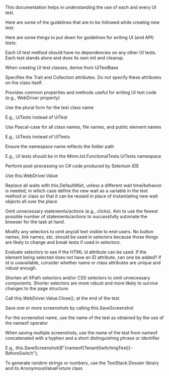 This documentation helps in understanding the use of each and every UI test. 

Here are some of the guidelines that are to be followed while creating new test:

Here are some things to put down for guidelines for writing UI (and API) tests: 

 Each UI test method should have no dependencies on any other UI tests. Each test stands alone and does its own init and cleanup. 

When creating UI test classes, derive from UiTestBase 

Specifies the Trait and Collection attributes. Do not specify these attributes on the class itself.  

Provides common properties and methods useful for writing UI test code (e.g., WebDriver property) 

Use the plural form for the test class name 

E.g., UiTests instead of UiTest 

Use Pascal-case for all class names, file names, and public element names 

E.g., UiTests instead of UITests 

Ensure the namespace name reflects the folder path 

E.g., UI tests should be in the Mmm.Iot.FunctionalTests.UiTests namespace 

Perform post-processing on C# code produced by Selenium IDE 

Use this.WebDriver.Value 

Replace all waits with this.DefaultWait, unless a different wait time/behavior is needed, in which case define the new wait as a variable in the test method or class so that it can be reused in place of instantiating new wait objects all over the place 

Omit unnecessary statements/actions (e.g., clicks). Aim to use the fewest possible number of statements/actions to successfully automate the browser for the task at hand. 

Modify any selectors to omit any/all text visible to end-users. No button names, link names, etc. should be used in selectors because those things are likely to change and break tests if used in selectors. 

Evaluate selectors to see if the HTML id attribute can be used. If the element being selected does not have an ID attribute, can one be added? If id is unavailable, consider whether name or class attributes are unique and robust enough. 

Shorten all XPath selectors and/or CSS selectors to omit unnecessary components. Shorter selectors are more robust and more likely to survive changes to the page structure. 

Call this.WebDriver.Value.Close(); at the end of the test 

Save one or more screenshots by calling this.SaveScreenshot 

For the screenshot name, use the name of the test as obtained by the use of the nameof operator 

When saving multiple screenshots, use the name of the test from nameof concatenated with a hyphen and a short distinguishing phrase or identifier 

E.g., this.SaveScreenshot($"{nameof(TenantSwitchingTest)}-BeforeSwitch"); 

To generate random strings or numbers, use the TestStack.Dossier library and its AnonymousValueFixture class 